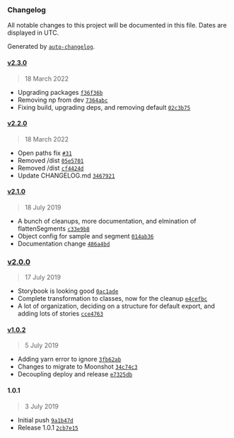 ### Changelog

All notable changes to this project will be documented in this file. Dates are displayed in UTC.

Generated by [`auto-changelog`](https://github.com/CookPete/auto-changelog).

#### [v2.3.0](https://github.com/cereallarceny/gradient-path/compare/v2.2.0...v2.3.0)

> 18 March 2022

- Upgrading packages [`f36f36b`](https://github.com/cereallarceny/gradient-path/commit/f36f36b1dc63740a1d20b5079701f0dc4ced6342)
- Removing np from dev [`7364abc`](https://github.com/cereallarceny/gradient-path/commit/7364abc4752ea5f2229c43ce0a822a479321fddd)
- Fixing build, upgrading deps, and removing default [`02c3b75`](https://github.com/cereallarceny/gradient-path/commit/02c3b7524dad3282d0cb0323fdc3e96d79682f3a)

#### [v2.2.0](https://github.com/cereallarceny/gradient-path/compare/v2.1.0...v2.2.0)

> 18 March 2022

- Open paths fix [`#31`](https://github.com/cereallarceny/gradient-path/pull/31)
- Removed /dist [`05e5701`](https://github.com/cereallarceny/gradient-path/commit/05e5701fb0eb0612b2f5ecb0be07774265064d0b)
- Removed /dist [`cf4424d`](https://github.com/cereallarceny/gradient-path/commit/cf4424d3f20f250fe52f0bd2ce416a11faa3e1e3)
- Update CHANGELOG.md [`3467921`](https://github.com/cereallarceny/gradient-path/commit/34679213d0ec27a6f4a90f5b2c8cb2287ef77d85)

#### [v2.1.0](https://github.com/cereallarceny/gradient-path/compare/v2.0.0...v2.1.0)

> 18 July 2019

- A bunch of cleanups, more documentation, and elmination of flattenSegments [`c33e9b8`](https://github.com/cereallarceny/gradient-path/commit/c33e9b8a302cc4ad88e2f2947c2cd69421866e9f)
- Object config for sample and segment [`014ab36`](https://github.com/cereallarceny/gradient-path/commit/014ab365366a23b9f830f2548b7a3ce68fd04406)
- Documentation change [`486a4bd`](https://github.com/cereallarceny/gradient-path/commit/486a4bdb9039a6f4c30fa2eff1d0c964641b6b7c)

### [v2.0.0](https://github.com/cereallarceny/gradient-path/compare/v1.0.2...v2.0.0)

> 17 July 2019

- Storybook is looking good [`0ac1ade`](https://github.com/cereallarceny/gradient-path/commit/0ac1ade500a761a8b396001068535dc9b3dfd3ce)
- Complete transformation to classes, now for the cleanup [`e4cefbc`](https://github.com/cereallarceny/gradient-path/commit/e4cefbc9eca65005cc55561022278d264ccfb475)
- A lot of organization, deciding on a structure for default export, and adding lots of stories [`cce4763`](https://github.com/cereallarceny/gradient-path/commit/cce47636707d4568dc02329b4cee915b858ba137)

#### [v1.0.2](https://github.com/cereallarceny/gradient-path/compare/1.0.1...v1.0.2)

> 5 July 2019

- Adding yarn error to ignore [`3fb62ab`](https://github.com/cereallarceny/gradient-path/commit/3fb62ab8426a443e1872d75ceeaa521ebb024006)
- Changes to migrate to Moonshot [`34c74c3`](https://github.com/cereallarceny/gradient-path/commit/34c74c3fd67a2d6a9edc7cd363bc462303b5ba93)
- Decoupling deploy and release [`e7325db`](https://github.com/cereallarceny/gradient-path/commit/e7325db69b274089632816db2078cd7403146667)

#### 1.0.1

> 3 July 2019

- Initial push [`9a1b47d`](https://github.com/cereallarceny/gradient-path/commit/9a1b47d9751cbc327efe481f91622def83992d0c)
- Release 1.0.1 [`2cb7e15`](https://github.com/cereallarceny/gradient-path/commit/2cb7e15cc0b7de116e66e19f62e6b18614e9784b)
